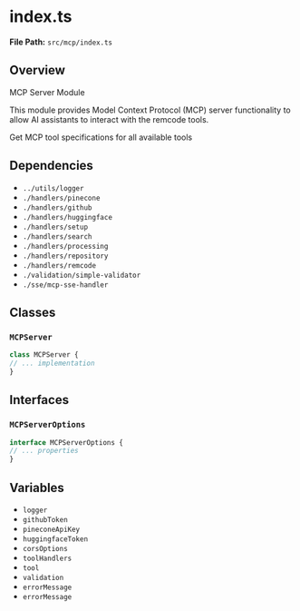 # index.ts

**File Path:** `src/mcp/index.ts`

## Overview

MCP Server Module

This module provides Model Context Protocol (MCP) server functionality
to allow AI assistants to interact with the remcode tools.

Get MCP tool specifications for all available tools

## Dependencies

- `../utils/logger`
- `./handlers/pinecone`
- `./handlers/github`
- `./handlers/huggingface`
- `./handlers/setup`
- `./handlers/search`
- `./handlers/processing`
- `./handlers/repository`
- `./handlers/remcode`
- `./validation/simple-validator`
- `./sse/mcp-sse-handler`

## Classes

### `MCPServer`

```typescript
class MCPServer {
// ... implementation
}
```

## Interfaces

### `MCPServerOptions`

```typescript
interface MCPServerOptions {
// ... properties
}
```

## Variables

- `logger`
- `githubToken`
- `pineconeApiKey`
- `huggingfaceToken`
- `corsOptions`
- `toolHandlers`
- `tool`
- `validation`
- `errorMessage`
- `errorMessage`

